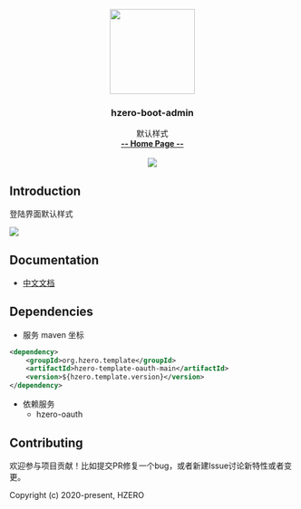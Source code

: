 <p align="center">
    <img src="https://file.open.hand-china.com/hsop-image/doc_classify/0/fed03e0fcb9d4a408d5be052fced12d1/hzero.png" width="150">
    <h3><p style="text-align:center">hzero-boot-admin</p></h3>
    <p align="center">
        默认样式
        <br>
        <a href="http://open.hand-china.com/document-center/doc/component/1272/11810?doc_id=6447"><strong>-- Home Page --</strong></a>
        <br>
        <br>
         <a href="http://www.apache.org/licenses/LICENSE-2.0">
             <img src="https://img.shields.io/github/license/alibaba/arthas.svg" >
         </a>
    </p>    
</p>


## Introduction
登陆界面默认样式

![](http://file.open.hand-china.com/hsop-image/doc_classify/0/b5cb50bcdccb47c5b3230971df516754/20200720141733.png)


## Documentation
- [中文文档](http://open.hand-china.com/document-center/doc/component/1272/11810?doc_id=6447)

## Dependencies

* 服务 maven 坐标

```xml
<dependency>
    <groupId>org.hzero.template</groupId>
    <artifactId>hzero-template-oauth-main</artifactId>
    <version>${hzero.template.version}</version>
</dependency>
```

* 依赖服务
    - hzero-oauth

## Contributing

欢迎参与项目贡献！比如提交PR修复一个bug，或者新建Issue讨论新特性或者变更。

Copyright (c) 2020-present, HZERO
